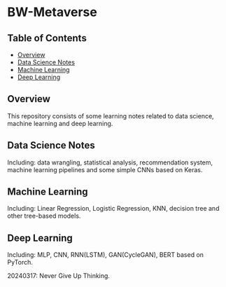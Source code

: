 # BW-Metaverse

## Table of Contents
- [Overview](#overview)
- [Data Science Notes](#data-science-notes)
- [Machine Learning](#machine-learning)
- [Deep Learning](#deep-learning)


## Overview
This repository consists of some learning notes related to data science, machine learning and deep learning.

## Data Science Notes
Including: data wrangling, statistical analysis, recommendation system, machine learning pipelines and some simple CNNs based on Keras.

## Machine Learning
Including: Linear Regression, Logistic Regression, KNN, decision tree and other tree-based models.

## Deep Learning
Including: MLP, CNN, RNN(LSTM), GAN(CycleGAN), BERT based on PyTorch. 


20240317: Never Give Up Thinking.